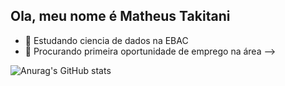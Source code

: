 ## Ola, meu nome é Matheus Takitani

- 🌱 Estudando ciencia de dados na EBAC
- 🔭 Procurando primeira oportunidade de emprego na área
-->

![Anurag's GitHub stats](https://github-readme-stats.vercel.app/api?username=matheustakitani&show_icons=true&theme=dark)
  
